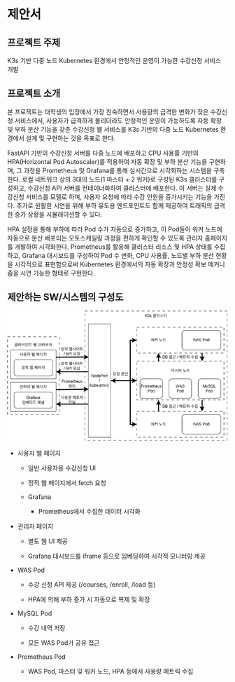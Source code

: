 # 제안서

## 프로젝트 주제

K3s 기반 다중 노드 Kubernetes 환경에서 안정적인 운영이 가능한 수강신청 서비스 개발


## 프로젝트 소개

본 프로젝트는 대학생의 입장에서 가장 친숙하면서 사용량의 급격한 변화가 잦은 수강신청 서비스에서, 사용자가 급격하게 몰리더라도 안정적인 운영이 가능하도록 자동 확장 및 부하 분산 기능을 갖춘 수강신청 웹 서비스를 K3s 기반의 다중 노드 Kubernetes 환경에서 설계 및 구현하는 것을 목표로 한다.

FastAPI 기반의 수강신청 서버를 다중 노드에 배포하고 CPU 사용률 기반의 HPA(Horizontal Pod Autoscaler)를 적용하여 자동 확장 및 부하 분산 기능을 구현하며, 그 과정을 Prometheus 및 Grafana를 통해 실시간으로 시각화하는 시스템을 구축한다. 로컬 네트워크 상의 3대의 노드(1 마스터 + 2 워커)로 구성된 K3s 클러스터를 구성하고, 수강신청 API 서버를 컨테이너화하여 클러스터에 배포한다. 이 서버는 실제 수강신청 서비스를 모델로 하며, 사용자 요청에 따라 수강 인원을 증가시키는 기능을 가진다. 추가로 원활한 시연을 위해 부하 유도용 엔드포인트도 함께 제공하여 트래픽의 급격한 증가 상황을 시뮬레이션할 수 있다.

HPA 설정을 통해 부하에 따라 Pod 수가 자동으로 증가하고, 이 Pod들이 워커 노드에 자동으로 분산 배포되는 오토스케일링 과정을 편하게 확인할 수 있도록 관리자 홈페이지를 개발하여 시각화한다. Prometheus를 활용해 클러스터 리소스 및 HPA 상태를 수집하고, Grafana 대시보드를 구성하여 Pod 수 변화, CPU 사용률, 노드별 부하 분산 현황을 시각적으로 표현함으로써 Kubernetes 환경에서의 자동 확장과 안정성 확보 메커니즘을 시연 가능한 형태로 구현한다.


## 제안하는 SW/시스템의 구성도

![system_architecture](../res/system_architecture.png)

- 사용자 웹 페이지

    - 일반 사용자용 수강신청 UI

    - 정적 웹 페이지에서 fetch 요청

    - Grafana

        - Prometheus에서 수집한 데이터 시각화

- 관리자 페이지

    - 별도 웹 UI 제공

    - Grafana 대시보드를 iframe 등으로 임베딩하여 시각적 모니터링 제공

- WAS Pod

    - 수강 신청 API 제공 (/courses, /enroll, /load 등)

    - HPA에 의해 부하 증가 시 자동으로 복제 및 확장

- MySQL Pod

    - 수강 내역 저장

    - 모든 WAS Pod가 공유 접근

- Prometheus Pod

    - WAS Pod, 마스터 및 워커 노드, HPA 등에서 사용량 메트릭 수집
